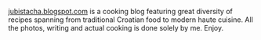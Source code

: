 
[jubistacha.blogspot.com](http://jubistacha.blogspot.com) is a cooking blog featuring great diversity of recipes spanning from traditional Croatian food to modern haute cuisine. All the photos, writing and actual cooking is done solely by me. Enjoy.
